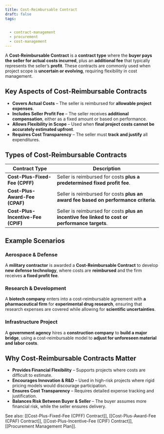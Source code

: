 ```yaml
---
title: Cost-Reimbursable Contract
draft: false
tags:
  
  
  - contract-management
  - procurement
  - cost-management
---
```


A **Cost-Reimbursable Contract** is a **contract type** where the **buyer pays the seller for actual costs incurred**, plus an **additional fee** that typically represents the seller’s **profit**. These contracts are commonly used when project scope is **uncertain or evolving**, requiring flexibility in cost management.

## **Key Aspects of Cost-Reimbursable Contracts**
- **Covers Actual Costs** – The seller is reimbursed for **allowable project expenses**.
- **Includes Seller Profit Fee** – The seller receives **additional compensation**, either as a fixed amount or based on performance.
- **Allows Flexibility in Scope** – Used when **final project costs cannot be accurately estimated upfront**.
- **Requires Cost Transparency** – The seller must **track and justify** all expenditures.

## **Types of Cost-Reimbursable Contracts**
| **Contract Type**         | **Description** |
|---------------------------|------------------------------------------------|
| **Cost-Plus-Fixed-Fee (CPFF)** | Seller is reimbursed for costs **plus a predetermined fixed profit fee**. |
| **Cost-Plus-Award-Fee (CPAF)** | Seller is reimbursed for costs **plus an award fee based on performance criteria**. |
| **Cost-Plus-Incentive-Fee (CPIF)** | Seller is reimbursed for costs **plus an incentive fee linked to cost or performance targets**. |

## **Example Scenarios**

### **Aerospace & Defense**
A **military contractor** is awarded a **Cost-Reimbursable Contract** to develop **new defense technology**, where costs are **reimbursed** and the firm receives **a fixed profit fee**.

### **Research & Development**
A **biotech company** enters into a cost-reimbursable agreement with **a pharmaceutical firm** for **experimental drug research**, ensuring that research expenses are covered while allowing for **scientific uncertainties**.

### **Infrastructure Project**
A **government agency** hires a **construction company** to **build a major bridge**, using a cost-reimbursable model to **adjust for unforeseen material and labor costs**.

## **Why Cost-Reimbursable Contracts Matter**
- **Provides Financial Flexibility** – Supports projects where costs are difficult to estimate.
- **Encourages Innovation & R&D** – Used in high-risk projects where rigid pricing models would discourage participation.
- **Ensures Cost Transparency** – Requires detailed expense tracking and justification.
- **Balances Risk Between Buyer & Seller** – The buyer assumes more financial risk, while the seller ensures delivery.

See also: [[Cost-Plus-Fixed-Fee (CPFF) Contract]], [[Cost-Plus-Award-Fee (CPAF) Contract]], [[Cost-Plus-Incentive-Fee (CPIF) Contract]], [[Procurement Management Plan]].
